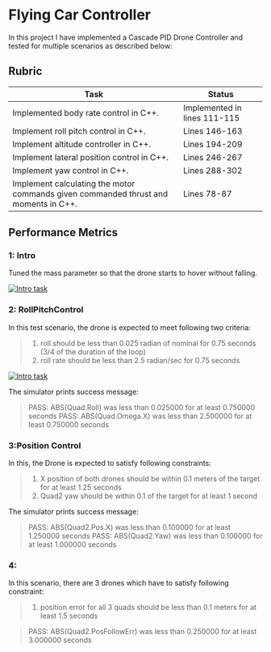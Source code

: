 # Flying Car Controller

In this project I have implemented a Cascade PID Drone Controller and tested for multiple scenarios as described below:

## Rubric

|Task | Status|
|----|---|
|Implemented body rate control in C++.| Implemented in lines 111-115|
|Implement roll pitch control in C++. | Lines 146-163|
|Implement altitude controller in C++.| Lines 194-209|
|Implement lateral position control in C++.| Lines 246-267|
|Implement yaw control in C++.| Lines 288-302|
|Implement calculating the motor commands given commanded thrust and moments in C++.| Lines 78-87|





## Performance Metrics

### 1: Intro
Tuned the mass parameter so that the drone starts to hover without falling.  


[![Intro task](https://img.youtube.com/vi/XK1lUQUWUyg/0.jpg)](https://www.youtube.com/watch?v=XK1lUQUWUyg)

### 2: RollPitchControl 
 In this test scenario, the drone is expected to meet following two criteria:

> 1. roll should be less than 0.025 radian of nominal for 0.75 seconds (3/4 of the duration of the loop)
> 2. roll rate should be less than 2.5 radian/sec for 0.75 seconds


[![Intro task](https://img.youtube.com/vi/LN1lWt7Gq_c/0.jpg)](https://www.youtube.com/watch?v=LN1lWt7Gq_c)

The simulator prints success message: 

> PASS: ABS(Quad.Roll) was less than 0.025000 for at least 0.750000 seconds
> PASS: ABS(Quad.Omega.X) was less than 2.500000 for at least 0.750000 seconds

### 3:Position Control 
 In this, the Drone is expected to satisfy following constraints:

> 1. X position of both drones should be within 0.1 meters of the target for at least 1.25 seconds
> 2. Quad2 yaw should be within 0.1 of the target for at least 1 second


The simulator prints success message:
> PASS: ABS(Quad2.Pos.X) was less than 0.100000 for at least 1.250000 seconds
> PASS: ABS(Quad2.Yaw) was less than 0.100000 for at least 1.000000 seconds

### 4:
In this scenario, there are 3 drones which have to satisfy following constraint:

> 1. position error for all 3 quads should be less than 0.1 meters for at least 1.5 seconds


> PASS: ABS(Quad2.PosFollowErr) was less than 0.250000 for at least 3.000000 seconds







